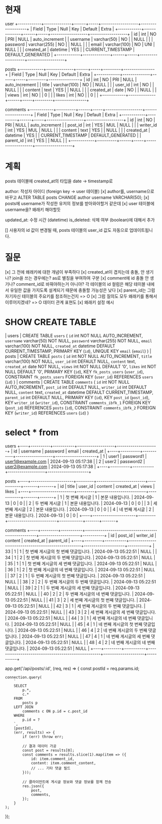 # 현재
user
+------------+--------------+------+-----+-------------------+-------------------+
| Field      | Type         | Null | Key | Default           | Extra             |
+------------+--------------+------+-----+-------------------+-------------------+
| id         | int          | NO   | PRI | NULL              | auto_increment    |
| username   | varchar(50)  | NO   |     | NULL              |                   |
| password   | varchar(255) | NO   |     | NULL              |                   |
| email      | varchar(100) | NO   | UNI | NULL              |                   |
| created_at | datetime     | YES  |     | CURRENT_TIMESTAMP | DEFAULT_GENERATED |
+------------+--------------+------+-----+-------------------+-------------------+

posts
+------------+--------------+------+-----+---------+----------------+
| Field      | Type         | Null | Key | Default | Extra          |
+------------+--------------+------+-----+---------+----------------+
| id         | int          | NO   | PRI | NULL    | auto_increment |
| title      | varchar(100) | NO   |     | NULL    |                |
| user_id    | int          | NO   |     | NULL    |                |
| content    | text         | YES  |     | NULL    |                |
| created_at | date         | NO   |     | NULL    |                |
| views      | int          | NO   |     | 0       |                |
| likes      | int          | NO   |     | 0       |                |
+------------+--------------+------+-----+---------+----------------+

 comments
+------------+----------+------+-----+-------------------+-------------------+
| Field      | Type     | Null | Key | Default           | Extra             |
+------------+----------+------+-----+-------------------+-------------------+
| id         | int      | NO   | PRI | NULL              | auto_increment    |
| post_id    | int      | YES  | MUL | NULL              |                   |
| writer_id  | int      | YES  | MUL | NULL              |                   |
| content    | text     | YES  |     | NULL              |                   |
| created_at | datetime | YES  |     | CURRENT_TIMESTAMP | DEFAULT_GENERATED |
| parent_id  | int      | YES  |     | NULL              |                   |
+------------+----------+------+-----+-------------------+-------------------+

# 계획
posts 테이블에 created_at의 타입을 date -> timestamp로

author: 작성자 아이디 (foreign key -> user 테이블)
[x] author를, username으로 바꾸고
   ALTER TABLE posts
   CHANGE author username VARCHAR(50);
[x] posts에 username가
    작성한 유저의 정보를 받아와야할거 같은데
[x] user 테이블에 username을? 왜래키 해야할듯

updated_at: 수정 시간 (datetime)
is_deleted: 삭제 여부 (boolean)에 대해서 추가

[] 사용자의 id 값이 변경될 때, posts 테이블의 user_id 값도 자동으로 업데이트됩니다.


# 질문
[x] 그 전에 왜래키에 대한 개념이 부족하다
[x] created_at이 겹치는데
    충돌, 안 생기나?
    join을 쓰는 경우에는?
        as로 별칭을 부여하여 구분
[x] comment에 id 충돌 안 생기나?
    comment_id로 바꿔야하는거 아니야?
     각 테이블의 id 컬럼은 해당 테이블 내에서 유일한 값을 가지도록 설계되기 때문에 충돌할 가능성은 낮다
[x] parent_id는 그럼 자기자신 테이블의 주요키를 참조하는건지
    => O
[x] 그럼 질의도 모두 왜래키를 통해서 이루어지겠네?
    => O
    데이터 관계 표현도
[x] 왜래키 설정 예시

# SHOW CREATE TABLE

| users | CREATE TABLE `users` (
  `id` int NOT NULL AUTO_INCREMENT,
  `username` varchar(50) NOT NULL,
  `password` varchar(255) NOT NULL,
  `email` varchar(100) NOT NULL,
  `created_at` datetime DEFAULT CURRENT_TIMESTAMP,
  PRIMARY KEY (`id`),
  UNIQUE KEY `email` (`email`)
)
| posts | CREATE TABLE `posts` (
  `id` int NOT NULL AUTO_INCREMENT,
  `title` varchar(100) NOT NULL,
  `user_id` int DEFAULT NULL,
  `content` text,
  `created_at` date NOT NULL,
  `views` int NOT NULL DEFAULT '0',
  `likes` int NOT NULL DEFAULT '0',
  PRIMARY KEY (`id`),
  KEY `fk_posts_users` (`user_id`),
  CONSTRAINT `fk_posts_users` FOREIGN KEY (`user_id`) REFERENCES `users` (`id`)
)
| comments | CREATE TABLE `comments` (
  `id` int NOT NULL AUTO_INCREMENT,
  `post_id` int DEFAULT NULL,
  `writer_id` int DEFAULT NULL,
  `content` text,
  `created_at` datetime DEFAULT CURRENT_TIMESTAMP,
  `parent_id` int DEFAULT NULL,
  PRIMARY KEY (`id`),
  KEY `post_id` (`post_id`),
  KEY `writer_id` (`writer_id`),
  CONSTRAINT `comments_ibfk_1` FOREIGN KEY (`post_id`) REFERENCES `posts` (`id`),
  CONSTRAINT `comments_ibfk_2` FOREIGN KEY (`writer_id`) REFERENCES `users` (`id`)
)

# select * from
users
+----+----------+-----------+-------------------+---------------------+
| id | username | password  | email             | created_at          |
+----+----------+-----------+-------------------+---------------------+
|  1 | user1    | password1 | user1@example.com | 2024-09-13 05:17:38 |
|  2 | user2    | password2 | user2@example.com | 2024-09-13 05:17:38 |
+----+----------+-----------+-------------------+---------------------+

posts
+----+----------------------+---------+-------------------------+------------+-------+-------+
| id | title                | user_id | content                 | created_at | views | likes |
+----+----------------------+---------+-------------------------+------------+-------+-------+
|  1 | 첫 번째 게시글       |       1 | 본문 내용입니다.        | 2024-09-13 |     0 |     0 |
|  2 | 두 번째 게시글       |       1 | 본문 내용입니다.        | 2024-09-13 |     0 |     0 |
|  3 | 세 번째 게시글       |       2 | 본문 내용입니다.        | 2024-09-13 |     0 |     0 |
|  4 | 네 번째 게시글       |       2 | 본문 내용입니다.        | 2024-09-13 |     0 |     0 |
+----+----------------------+---------+-------------------------+------------+-------+-------+

comments
+----+---------+-----------+-----------------------------------------------------+---------------------+-----------+
| id | post_id | writer_id | content                                             | created_at          | parent_id |
+----+---------+-----------+-----------------------------------------------------+---------------------+-----------+
| 33 |       1 |         1 | 첫 번째 게시글의 첫 번째 댓글입니다.                | 2024-09-13 05:22:51 |      NULL |
| 34 |       1 |         2 | 첫 번째 게시글의 두 번째 댓글입니다.                | 2024-09-13 05:22:51 |      NULL |
| 35 |       1 |         1 | 첫 번째 게시글의 세 번째 댓글입니다.                | 2024-09-13 05:22:51 |      NULL |
| 36 |       1 |         2 | 첫 번째 게시글의 네 번째 댓글입니다.                | 2024-09-13 05:22:51 |      NULL |
| 37 |       2 |         1 | 두 번째 게시글의 첫 번째 댓글입니다.                | 2024-09-13 05:22:51 |      NULL |
| 38 |       2 |         2 | 두 번째 게시글의 두 번째 댓글입니다.                | 2024-09-13 05:22:51 |      NULL |
| 39 |       2 |         1 | 두 번째 게시글의 세 번째 댓글입니다.                | 2024-09-13 05:22:51 |      NULL |
| 40 |       2 |         2 | 두 번째 게시글의 네 번째 댓글입니다.                | 2024-09-13 05:22:51 |      NULL |
| 41 |       3 |         2 | 세 번째 게시글의 첫 번째 댓글입니다.                | 2024-09-13 05:22:51 |      NULL |
| 42 |       3 |         1 | 세 번째 게시글의 두 번째 댓글입니다.                | 2024-09-13 05:22:51 |      NULL |
| 43 |       3 |         2 | 세 번째 게시글의 세 번째 댓글입니다.                | 2024-09-13 05:22:51 |      NULL |
| 44 |       3 |         1 | 세 번째 게시글의 네 번째 댓글입니다.                | 2024-09-13 05:22:51 |      NULL |
| 45 |       4 |         1 | 네 번째 게시글의 첫 번째 댓글입니다.                | 2024-09-13 05:22:51 |      NULL |
| 46 |       4 |         2 | 네 번째 게시글의 두 번째 댓글입니다.                | 2024-09-13 05:22:51 |      NULL |
| 47 |       4 |         1 | 네 번째 게시글의 세 번째 댓글입니다.                | 2024-09-13 05:22:51 |      NULL |
| 48 |       4 |         2 | 네 번째 게시글의 네 번째 댓글입니다.                | 2024-09-13 05:22:51 |      NULL |
+----+---------+-----------+-----------------------------------------------------+---------------------+-----------+

app.get('/api/posts/:id', (req, res) => {
    const postId = req.params.id;

    connection.query(
        `
        SELECT 
            p.*, 
            c.* 
        FROM 
            posts p 
        LEFT JOIN 
            comments c ON p.id = c.post_id 
        WHERE 
            p.id = ?
        `,
        [postId],
        (err, results) => {
            if (err) throw err;

            // 결과 데이터 가공
            const post = results[0];
            const comments = results.slice(1).map(item => ({
                id: item.comment_id,
                content: item.comment_content,
                // ... 기타 댓글 필드
            }));

            // 클라이언트에 게시글 정보와 댓글 정보를 함께 전송
            res.json({
                post,
                comments,
            });
        }
    );
});